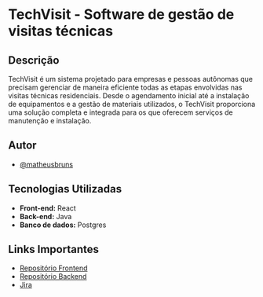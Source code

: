 # TechVisit - Software de gestão de visitas técnicas

## Descrição
TechVisit é um sistema projetado para empresas e pessoas autônomas que precisam gerenciar de maneira eficiente todas as etapas envolvidas nas visitas técnicas residenciais. Desde o agendamento inicial até a instalação de equipamentos e a gestão de materiais utilizados, o TechVisit proporciona uma solução completa e integrada para os que oferecem serviços de manutenção e instalação.

## Autor
- [@matheusbruns](https://github.com/matheusbruns)  

## Tecnologias Utilizadas
- **Front-end:** React
- **Back-end:** Java
- **Banco de dados:** Postgres

## Links Importantes

- [Repositório Frontend](https://github.com/matheusbruns/techvisit-front)  
- [Repositório Backend](https://github.com/matheusbruns/techvisit-back)  
- [Jira](https://matheusbruns.atlassian.net/jira/software/projects/TECH/boards/1)  
